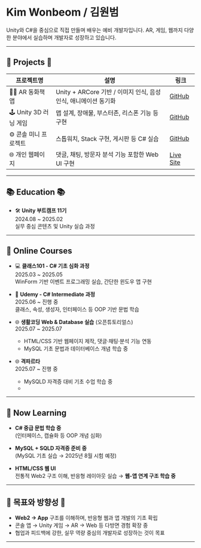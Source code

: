 
#  Kim Wonbeom / 김원범

Unity와 C#을 중심으로 직접 만들며 배우는 예비 개발자입니다.
AR, 게임, 웹까지 다양한 분야에서 실습하며 개발자로 성장하고 있습니다.

---

## 🧪 Projects 🧪

| 프로젝트명 | 설명 | 링크 |
|------------|------|------|
| 🧚‍♂️ AR 동화책 앱 | Unity + ARCore 기반 / 이미지 인식, 음성인식, 애니메이션 동기화 | [GitHub](https://github.com/Kimwonbeom0102/AR_Project) |
| 🕹 Unity 3D 러닝 게임 | 맵 설계, 장애물, 부스터존, 리스폰 기능 등 구현 | [GitHub](https://github.com/Kimwonbeom0102/Runguys) |
| ⚙️ 콘솔 미니 프로젝트 | 스톱워치, Stack 구현, 게시판 등 C# 실습 | [GitHub](https://github.com/Kimwonbeom0102/mini-projects) |
| 🌐 개인 웹페이지 | 댓글, 채팅, 방문자 분석 기능 포함한 Web UI 구현 | [Live Site](https://kimwonbeom0102.github.io/my-first-web-site/1.html) |

---

## 📚 Education 📚

- 🛠️ **Unity 부트캠프 11기**  
  2024.08 ~ 2025.02  
  실무 중심 콘텐츠 및 Unity 실습 과정

---

## 📖 Online Courses

- 💻 **클래스101 - C# 기초 심화 과정**  
  2025.03 ~ 2025.05  
  WinForm 기반 이벤트 프로그래밍 실습, 간단한 윈도우 앱 구현

- 🧠 **Udemy - C# Intermediate 과정**  
  2025.06 ~ 진행 중  
  클래스, 속성, 생성자, 인터페이스 등 OOP 기반 문법 학습

- 🌐 **생활코딩 Web & Database 실습** (오픈튜토리얼스)  
  2025.07 ~ 2025.07  
  - HTML/CSS 기반 웹페이지 제작, 댓글·채팅·분석 기능 연동  
  - MySQL 기초 문법과 데이터베이스 개념 학습 중
    
- 🌐 **격파르타**   
  2025.07 ~ 진행 중   
  - MySQLD 자격증 대비 기초 수업 학습 중
  - 
---


## 🔧 Now Learning

- **C# 중급 문법 학습 중**  
  (인터페이스, 캡슐화 등 OOP 개념 심화)

- **MySQL + SQLD 자격증 준비 중**  
  (MySQL 기초 실습 → 2025년 8월 시험 예정)

- **HTML/CSS 웹 UI**  
  전통적 Web2 구조 이해, 반응형 레이아웃 실습 
  → **웹-앱 연계 구조 학습 중**
---

## 🧭 목표와 방향성 🧭

- **Web2 → App** 구조를 이해하며, 반응형 웹과 앱 개발의 기초 확립  
- 콘솔 앱 → Unity 게임 → AR → Web 등 다방면 경험 확장 중  
- 협업과 피드백에 강한, 실무 역량 중심의 개발자로 성장하는 것이 목표

---

